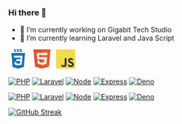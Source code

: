 ### Hi there 👋

- 🔭 I’m currently working on Gigabit Tech Studio
- 🌱 I’m currently learning Laravel and Java Script

<p dir="auto">
  <img src="https://github.com/devicons/devicon/blob/master/icons/css3/css3-plain-wordmark.svg"  title="CSS3" alt="CSS" width="40" height="40"/>&nbsp;
  <img src="https://github.com/devicons/devicon/blob/master/icons/html5/html5-original.svg" title="HTML5" alt="HTML" width="40" height="40"/>&nbsp;
  <img src="https://github.com/devicons/devicon/blob/master/icons/javascript/javascript-original.svg" title="JavaScript" alt="JavaScript" width="40" 
</p>
  
  <p dir="auto">
  <a target="_blank" rel="noopener noreferrer" href="https://camo.githubusercontent.com/3c040aa18d607ddc45e3c4347869771ac398a8bb1296ffe531d6c9bd0ceaeac7/68747470733a2f2f696d672e736869656c64732e696f2f62616467652f2d5048502d3737374242343f7374796c653d666c61742d737175617265266c6f676f3d706870266c6f676f436f6c6f723d7768697465"><img alt="PHP" src="https://camo.githubusercontent.com/3c040aa18d607ddc45e3c4347869771ac398a8bb1296ffe531d6c9bd0ceaeac7/68747470733a2f2f696d672e736869656c64732e696f2f62616467652f2d5048502d3737374242343f7374796c653d666c61742d737175617265266c6f676f3d706870266c6f676f436f6c6f723d7768697465" data-canonical-src="https://img.shields.io/badge/-PHP-777BB4?style=flat-square&amp;logo=php&amp;logoColor=white" style="max-width: 100%;"></a>
  <a target="_blank" rel="noopener noreferrer" href="https://camo.githubusercontent.com/227eb8171dec7b88bf5d97ae9174217a89e2bd1cb6d49d08f1c0450a9befc932/68747470733a2f2f696d672e736869656c64732e696f2f62616467652f2d4c61726176656c2d4646324432303f7374796c653d666c61742d737175617265266c6f676f3d6c61726176656c266c6f676f436f6c6f723d7768697465"><img alt="Laravel" src="https://camo.githubusercontent.com/227eb8171dec7b88bf5d97ae9174217a89e2bd1cb6d49d08f1c0450a9befc932/68747470733a2f2f696d672e736869656c64732e696f2f62616467652f2d4c61726176656c2d4646324432303f7374796c653d666c61742d737175617265266c6f676f3d6c61726176656c266c6f676f436f6c6f723d7768697465" data-canonical-src="https://img.shields.io/badge/-Laravel-FF2D20?style=flat-square&amp;logo=laravel&amp;logoColor=white" style="max-width: 100%;"></a>
  <a target="_blank" rel="noopener noreferrer" href="https://camo.githubusercontent.com/8cda400110fa2ccb14f39a01dcf426e6fdafc0182e7947e5e62346e07e7ae2af/68747470733a2f2f696d672e736869656c64732e696f2f62616467652f2d4e6f6465206a732d3333393933333f7374796c653d666c61742d737175617265266c6f676f3d6e6f64652e6a73266c6f676f436f6c6f723d7768697465"><img alt="Node" src="https://camo.githubusercontent.com/8cda400110fa2ccb14f39a01dcf426e6fdafc0182e7947e5e62346e07e7ae2af/68747470733a2f2f696d672e736869656c64732e696f2f62616467652f2d4e6f6465206a732d3333393933333f7374796c653d666c61742d737175617265266c6f676f3d6e6f64652e6a73266c6f676f436f6c6f723d7768697465" data-canonical-src="https://img.shields.io/badge/-Node js-339933?style=flat-square&amp;logo=node.js&amp;logoColor=white" style="max-width: 100%;"></a>
  <a target="_blank" rel="noopener noreferrer" href="https://camo.githubusercontent.com/27fc425b8efb3ea3169f196738e7d608a95a19b3d17b0fe1cf1f0fe52d33ae0c/68747470733a2f2f696d672e736869656c64732e696f2f62616467652f2d45787072657373206a732d3333393933333f7374796c653d666c61742d737175617265266c6f676f3d65787072657373266c6f676f436f6c6f723d7768697465"><img alt="Express" src="https://camo.githubusercontent.com/27fc425b8efb3ea3169f196738e7d608a95a19b3d17b0fe1cf1f0fe52d33ae0c/68747470733a2f2f696d672e736869656c64732e696f2f62616467652f2d45787072657373206a732d3333393933333f7374796c653d666c61742d737175617265266c6f676f3d65787072657373266c6f676f436f6c6f723d7768697465" data-canonical-src="https://img.shields.io/badge/-Express js-339933?style=flat-square&amp;logo=express&amp;logoColor=white" style="max-width: 100%;"></a>
  <a target="_blank" rel="noopener noreferrer" href="https://camo.githubusercontent.com/bc18c2bfaf3f7893651df7d3325bc4b81c681d30e8b47096c62dac1466a30cc3/68747470733a2f2f696d672e736869656c64732e696f2f62616467652f2d44656e6f206a732d3333393933333f7374796c653d666c61742d737175617265266c6f676f3d64656e6f266c6f676f436f6c6f723d7768697465"><img alt="Deno" src="https://camo.githubusercontent.com/bc18c2bfaf3f7893651df7d3325bc4b81c681d30e8b47096c62dac1466a30cc3/68747470733a2f2f696d672e736869656c64732e696f2f62616467652f2d44656e6f206a732d3333393933333f7374796c653d666c61742d737175617265266c6f676f3d64656e6f266c6f676f436f6c6f723d7768697465" data-canonical-src="https://img.shields.io/badge/-Deno js-339933?style=flat-square&amp;logo=deno&amp;logoColor=white" style="max-width: 100%;"></a>
</p>

<p dir="auto">
  <a target="_blank" rel="noopener noreferrer" href="https://camo.githubusercontent.com/3c040aa18d607ddc45e3c4347869771ac398a8bb1296ffe531d6c9bd0ceaeac7/68747470733a2f2f696d672e736869656c64732e696f2f62616467652f2d5048502d3737374242343f7374796c653d666c61742d737175617265266c6f676f3d706870266c6f676f436f6c6f723d7768697465"><img alt="PHP" src="https://camo.githubusercontent.com/3c040aa18d607ddc45e3c4347869771ac398a8bb1296ffe531d6c9bd0ceaeac7/68747470733a2f2f696d672e736869656c64732e696f2f62616467652f2d5048502d3737374242343f7374796c653d666c61742d737175617265266c6f676f3d706870266c6f676f436f6c6f723d7768697465" data-canonical-src="https://img.shields.io/badge/-PHP-777BB4?style=flat-square&amp;logo=php&amp;logoColor=white" style="max-width: 100%;"></a>
  <a target="_blank" rel="noopener noreferrer" href="https://camo.githubusercontent.com/227eb8171dec7b88bf5d97ae9174217a89e2bd1cb6d49d08f1c0450a9befc932/68747470733a2f2f696d672e736869656c64732e696f2f62616467652f2d4c61726176656c2d4646324432303f7374796c653d666c61742d737175617265266c6f676f3d6c61726176656c266c6f676f436f6c6f723d7768697465"><img alt="Laravel" src="https://camo.githubusercontent.com/227eb8171dec7b88bf5d97ae9174217a89e2bd1cb6d49d08f1c0450a9befc932/68747470733a2f2f696d672e736869656c64732e696f2f62616467652f2d4c61726176656c2d4646324432303f7374796c653d666c61742d737175617265266c6f676f3d6c61726176656c266c6f676f436f6c6f723d7768697465" data-canonical-src="https://img.shields.io/badge/-Laravel-FF2D20?style=flat-square&amp;logo=laravel&amp;logoColor=white" style="max-width: 100%;"></a>
  <a target="_blank" rel="noopener noreferrer" href="https://camo.githubusercontent.com/8cda400110fa2ccb14f39a01dcf426e6fdafc0182e7947e5e62346e07e7ae2af/68747470733a2f2f696d672e736869656c64732e696f2f62616467652f2d4e6f6465206a732d3333393933333f7374796c653d666c61742d737175617265266c6f676f3d6e6f64652e6a73266c6f676f436f6c6f723d7768697465"><img alt="Node" src="https://camo.githubusercontent.com/8cda400110fa2ccb14f39a01dcf426e6fdafc0182e7947e5e62346e07e7ae2af/68747470733a2f2f696d672e736869656c64732e696f2f62616467652f2d4e6f6465206a732d3333393933333f7374796c653d666c61742d737175617265266c6f676f3d6e6f64652e6a73266c6f676f436f6c6f723d7768697465" data-canonical-src="https://img.shields.io/badge/-Node js-339933?style=flat-square&amp;logo=node.js&amp;logoColor=white" style="max-width: 100%;"></a>
  <a target="_blank" rel="noopener noreferrer" href="https://camo.githubusercontent.com/27fc425b8efb3ea3169f196738e7d608a95a19b3d17b0fe1cf1f0fe52d33ae0c/68747470733a2f2f696d672e736869656c64732e696f2f62616467652f2d45787072657373206a732d3333393933333f7374796c653d666c61742d737175617265266c6f676f3d65787072657373266c6f676f436f6c6f723d7768697465"><img alt="Express" src="https://camo.githubusercontent.com/27fc425b8efb3ea3169f196738e7d608a95a19b3d17b0fe1cf1f0fe52d33ae0c/68747470733a2f2f696d672e736869656c64732e696f2f62616467652f2d45787072657373206a732d3333393933333f7374796c653d666c61742d737175617265266c6f676f3d65787072657373266c6f676f436f6c6f723d7768697465" data-canonical-src="https://img.shields.io/badge/-Express js-339933?style=flat-square&amp;logo=express&amp;logoColor=white" style="max-width: 100%;"></a>
  <a target="_blank" rel="noopener noreferrer" href="https://camo.githubusercontent.com/bc18c2bfaf3f7893651df7d3325bc4b81c681d30e8b47096c62dac1466a30cc3/68747470733a2f2f696d672e736869656c64732e696f2f62616467652f2d44656e6f206a732d3333393933333f7374796c653d666c61742d737175617265266c6f676f3d64656e6f266c6f676f436f6c6f723d7768697465"><img alt="Deno" src="https://camo.githubusercontent.com/bc18c2bfaf3f7893651df7d3325bc4b81c681d30e8b47096c62dac1466a30cc3/68747470733a2f2f696d672e736869656c64732e696f2f62616467652f2d44656e6f206a732d3333393933333f7374796c653d666c61742d737175617265266c6f676f3d64656e6f266c6f676f436f6c6f723d7768697465" data-canonical-src="https://img.shields.io/badge/-Deno js-339933?style=flat-square&amp;logo=deno&amp;logoColor=white" style="max-width: 100%;"></a>
</p>

[![GitHub Streak](https://github-readme-NayanKhan.herokuapp.com?user=)](https://github.com/NayanKhan/NayanKhan)
<!--
**NayanKhan/NayanKhan** is a ✨ _special_ ✨ repository because its `README.md` (this file) appears on your GitHub profile.

Here are some ideas to get you started:

- 🔭 I’m currently working on Gigabit Tech Studio
- 🌱 I’m currently learning Laravel and Java Script
- 👯 I’m looking to collaborate on ...
- 🤔 I’m looking for help with ...
- 💬 Ask me about ...
- 📫 How to reach me: ...
- 😄 Pronouns: ...
- ⚡ Fun fact: ...
-->



